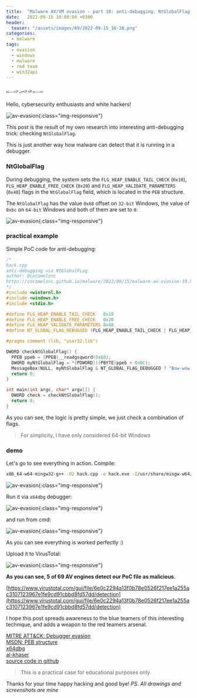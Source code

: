 ```yaml
---
title:  "Malware AV/VM evasion - part 10: anti-debugging. NtGlobalFlag. Simple C++ example."
date:   2022-09-15 10:00:00 +0300
header:
  teaser: "/assets/images/69/2022-09-15_16-30.png"
categories:
  - malware
tags:
  - evasion
  - windows
  - malware
  - red team
  - win32api
---
```


﷽

Hello, cybersecurity enthusiasts and white hackers!

![av-evasion](/assets/images/69/2022-09-15_16-30.png){:class="img-responsive"}      

This post is the result of my own research into interesting anti-debugging trick: checking `NtGlobalFlag`.    

This is just another way how malware can detect that it is running in a debugger.     

### NtGlobalFlag

During debugging, the system sets the `FLG_HEAP_ENABLE_TAIL_CHECK` (`0x10`), `FLG_HEAP_ENABLE_FREE_CHECK` (`0x20`) and `FLG_HEAP_VALIDATE_PARAMETERS` (`0x40`) flags in the `NtGlobalFlag` field, which is located in the `PEB` structure.    

The `NtGlobalFlag` has the value `0x68` offset on `32-bit` Windows, the value of `0xbc` on `64-bit` Windows and both of them are set to `0`:    

![av-evasion](/assets/images/69/2022-09-15_16-07.png){:class="img-responsive"}      

### practical example

Simple PoC code for anti-debugging:     

```cpp
/*
hack.cpp
anti-debugging via NtGlobalFLag
author: @cocomelonc
https://cocomelonc.github.io/malware/2022/09/15/malware-av-evasion-10.html
*/
#include <winternl.h>
#include <windows.h>
#include <stdio.h>

#define FLG_HEAP_ENABLE_TAIL_CHECK   0x10
#define FLG_HEAP_ENABLE_FREE_CHECK   0x20
#define FLG_HEAP_VALIDATE_PARAMETERS 0x40
#define NT_GLOBAL_FLAG_DEBUGGED (FLG_HEAP_ENABLE_TAIL_CHECK | FLG_HEAP_ENABLE_FREE_CHECK | FLG_HEAP_VALIDATE_PARAMETERS)

#pragma comment (lib, "user32.lib")

DWORD checkNtGlobalFlag() {
  PPEB ppeb = (PPEB)__readgsqword(0x60);
  DWORD myNtGlobalFlag = *(PDWORD)((PBYTE)ppeb + 0xBC);
  MessageBox(NULL, myNtGlobalFlag & NT_GLOBAL_FLAG_DEBUGGED ? "Bow-wow!" : "Meow-meow!", "=^..^=", MB_OK);
  return 0;
}

int main(int argc, char* argv[]) {
  DWORD check = checkNtGlobalFlag();
  return 0;
}
```

As you can see, the logic is pretty simple, we just check a combination of flags.    

> For simplicity, I have only considered 64-bit Windows

### demo

Let's go to see everything in action. Compile:    

```bash
x86_64-w64-mingw32-g++ -O2 hack.cpp -o hack.exe -I/usr/share/mingw-w64/include/ -s -ffunction-sections -fdata-sections -Wno-write-strings -fno-exceptions -fmerge-all-constants -static-libstdc++ -static-libgcc -fpermissive
```

![av-evasion](/assets/images/69/2022-09-15_16-03.png){:class="img-responsive"}      

Run it via `x64dbg` debugger:    

![av-evasion](/assets/images/69/2022-09-15_16-31.png){:class="img-responsive"}      

and run from cmd:   

![av-evasion](/assets/images/69/2022-09-15_16-32.png){:class="img-responsive"}      

As you can see everything is worked perfectly :)   

Upload it to VirusTotal:    

![av-evasion](/assets/images/69/2022-09-16_01-14.png){:class="img-responsive"}      

**As you can see, 5 of 69 AV engines detect our PoC file as malicious.**    

[https://www.virustotal.com/gui/file/6e0c2294a13f0b78e0526f217ee1a255ac3107123967e1fe9cd91cbbd8fd57dd/detection](https://www.virustotal.com/gui/file/6e0c2294a13f0b78e0526f217ee1a255ac3107123967e1fe9cd91cbbd8fd57dd/detection)     

I hope this post spreads awareness to the blue teamers of this interesting technique, and adds a weapon to the red teamers arsenal.

[MITRE ATT&CK: Debugger evasion](https://attack.mitre.org/techniques/T1622/)       
[MSDN: PEB structure](https://docs.microsoft.com/en-us/windows/win32/api/winternl/ns-winternl-peb)     
[x64dbg](https://github.com/x64dbg/x64dbg)     
[al-khaser](https://github.com/LordNoteworthy/al-khaser)    
[source code in github](https://github.com/cocomelonc/2022-09-15-malware-av-evasion-10)    

> This is a practical case for educational purposes only.

Thanks for your time happy hacking and good bye!
*PS. All drawings and screenshots are mine*
